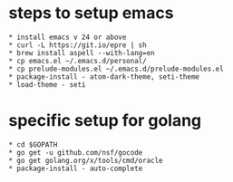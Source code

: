 # steps to setup emacs
    * install emacs v 24 or above
    * curl -L https://git.io/epre | sh
    * brew install aspell --with-lang=en
    * cp emacs.el ~/.emacs.d/personal/
    * cp prelude-modules.el ~/.emacs.d/prelude-modules.el
    * package-install - atom-dark-theme, seti-theme
    * load-theme - seti
# specific setup for golang
    * cd $GOPATH
    * go get -u github.com/nsf/gocode
    * go get golang.org/x/tools/cmd/oracle
    * package-install - auto-complete

